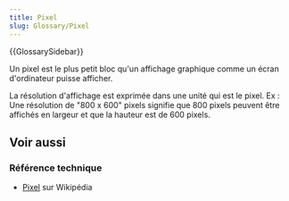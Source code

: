```yaml
---
title: Pixel
slug: Glossary/Pixel
---
```


{{GlossarySidebar}}

Un pixel est le plus petit bloc qu'un affichage graphique comme un écran d'ordinateur puisse afficher.

La résolution d'affichage est exprimée dans une unité qui est le pixel. Ex : Une résolution de "800 x 600" pixels signifie que 800 pixels peuvent être affichés en largeur et que la hauteur est de 600 pixels.

## Voir aussi

### Référence technique

- [Pixel](https://fr.wikipedia.org/wiki/Pixel) sur Wikipédia
